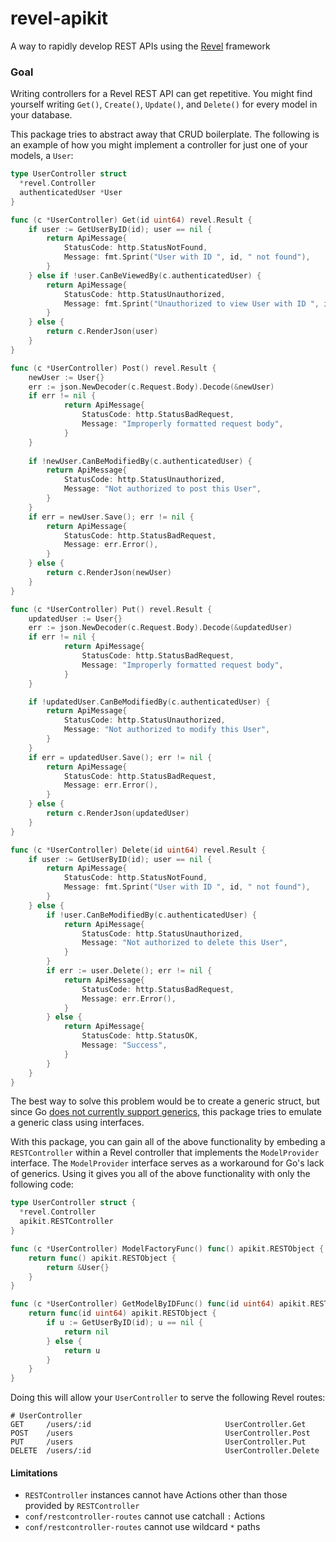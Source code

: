 # revel-apikit
A way to rapidly develop REST APIs using the [Revel](https://github.com/revel/revel) framework

### Goal
Writing controllers for a Revel REST API can get repetitive. 
You might find yourself writing `Get()`, `Create()`, `Update()`, and `Delete()` for every model in your database.

This package tries to abstract away that CRUD boilerplate. 
The following is an example of how you might implement a controller for just one of your models, a `User`:
```Go
type UserController struct
  *revel.Controller
  authenticatedUser *User
}

func (c *UserController) Get(id uint64) revel.Result {
	if user := GetUserByID(id); user == nil {
		return ApiMessage{
			StatusCode: http.StatusNotFound,
			Message: fmt.Sprint("User with ID ", id, " not found"),
		}
	} else if !user.CanBeViewedBy(c.authenticatedUser) {
		return ApiMessage{
			StatusCode: http.StatusUnauthorized,
			Message: fmt.Sprint("Unauthorized to view User with ID ", id),
		}
	} else {
		return c.RenderJson(user)
	}
}

func (c *UserController) Post() revel.Result {
	newUser := User{}
	err := json.NewDecoder(c.Request.Body).Decode(&newUser)
	if err != nil {
			return ApiMessage{
				StatusCode: http.StatusBadRequest,
				Message: "Improperly formatted request body",
			}
	}
	
	if !newUser.CanBeModifiedBy(c.authenticatedUser) {
		return ApiMessage{
			StatusCode: http.StatusUnauthorized,
			Message: "Not authorized to post this User",
		}
	}
	if err = newUser.Save(); err != nil {
		return ApiMessage{
			StatusCode: http.StatusBadRequest,
			Message: err.Error(),
		}
	} else {
		return c.RenderJson(newUser)
	}
}

func (c *UserController) Put() revel.Result {
	updatedUser := User{}
	err := json.NewDecoder(c.Request.Body).Decode(&updatedUser)
	if err != nil {
			return ApiMessage{
				StatusCode: http.StatusBadRequest,
				Message: "Improperly formatted request body",
			}
	}

	if !updatedUser.CanBeModifiedBy(c.authenticatedUser) {
		return ApiMessage{
			StatusCode: http.StatusUnauthorized,
			Message: "Not authorized to modify this User",
		}
	}
	if err = updatedUser.Save(); err != nil {
		return ApiMessage{
			StatusCode: http.StatusBadRequest,
			Message: err.Error(),
		}
	} else {
		return c.RenderJson(updatedUser)
	}
}

func (c *UserController) Delete(id uint64) revel.Result {
	if user := GetUserByID(id); user == nil {
		return ApiMessage{
			StatusCode: http.StatusNotFound,
			Message: fmt.Sprint("User with ID ", id, " not found"),
		}
	} else {
		if !user.CanBeModifiedBy(c.authenticatedUser) {
			return ApiMessage{
				StatusCode: http.StatusUnauthorized,
				Message: "Not authorized to delete this User",
			}
		}
		if err := user.Delete(); err != nil {
			return ApiMessage{
				StatusCode: http.StatusBadRequest,
				Message: err.Error(),
			}
		} else {
			return ApiMessage{
				StatusCode: http.StatusOK,
				Message: "Success",
			}
		}
	}
}
```

The best way to solve this problem would be to create a generic struct,
but since Go [does not currently support generics](https://golang.org/doc/faq#generics),
this package tries to emulate a generic class using interfaces. 

With this package, you can gain all of the above functionality by embeding a `RESTController`
within a Revel controller that implements the `ModelProvider` interface. 
The `ModelProvider` interface serves as a workaround for Go's lack of generics. 
Using it gives you all of the above functionality with only the following code:
```Go
type UserController struct {
  *revel.Controller
  apikit.RESTController
}

func (c *UserController) ModelFactoryFunc() func() apikit.RESTObject {
	return func() apikit.RESTObject {
		return &User{}
	}
}

func (c *UserController) GetModelByIDFunc() func(id uint64) apikit.RESTObject {
	return func(id uint64) apikit.RESTObject {
		if u := GetUserByID(id); u == nil {
			return nil
		} else {
			return u
		}
	}
}
```

Doing this will allow your `UserController` to serve the following Revel routes:
```
# UserController
GET     /users/:id                              UserController.Get
POST    /users                                  UserController.Post
PUT     /users                                  UserController.Put
DELETE  /users/:id                              UserController.Delete
```

#### Limitations
- `RESTController` instances cannot have Actions other than those provided by `RESTController`
- `conf/restcontroller-routes` cannot use catchall `:` Actions
- `conf/restcontroller-routes` cannot use wildcard `*` paths


